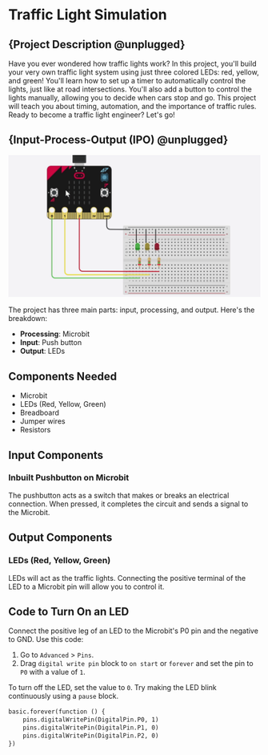 # Traffic Light Simulation

## {Project Description @unplugged}

Have you ever wondered how traffic lights work? In this project, you'll build your very own traffic light system using just three colored LEDs: red, yellow, and green! You'll learn how to set up a timer to automatically control the lights, just like at road intersections. You'll also add a button to control the lights manually, allowing you to decide when cars stop and go. This project will teach you about timing, automation, and the importance of traffic rules. Ready to become a traffic light engineer? Let's go!

## {Input-Process-Output (IPO) @unplugged}

![Traffic light output](https://github.com/Dinoopdas/traffic_light/blob/master/images/traffic%20light%20manual%20gif.gif?raw=true)

The project has three main parts: input, processing, and output. Here's the breakdown:
- **Processing**: Microbit
- **Input**: Push button
- **Output**: LEDs

## Components Needed
- Microbit
- LEDs (Red, Yellow, Green)
- Breadboard
- Jumper wires
- Resistors

## Input Components
### Inbuilt Pushbutton on Microbit
The pushbutton acts as a switch that makes or breaks an electrical connection. When pressed, it completes the circuit and sends a signal to the Microbit.

## Output Components
### LEDs (Red, Yellow, Green)
LEDs will act as the traffic lights. Connecting the positive terminal of the LED to a Microbit pin will allow you to control it.

## Code to Turn On an LED
Connect the positive leg of an LED to the Microbit's P0 pin and the negative to GND. Use this code:
1. Go to `Advanced` > `Pins`.
2. Drag `digital write pin` block to `on start` or `forever` and set the pin to `P0` with a value of `1`.

To turn off the LED, set the value to `0`. Try making the LED blink continuously using a `pause` block.

```blocks
basic.forever(function () {
    pins.digitalWritePin(DigitalPin.P0, 1)
    pins.digitalWritePin(DigitalPin.P1, 0)
    pins.digitalWritePin(DigitalPin.P2, 0)
})
```
